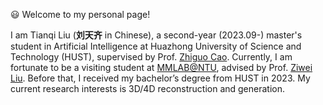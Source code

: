 ﻿<!-- 加点表情包,直接复制图片即可  https://github.com/guodongxiaren/README/blob/master/emoji.md?tdsourcetag=s_pcqq_aiomsg -->

😃 Welcome to my personal page!

I am Tianqi Liu (**刘天齐** in Chinese), a second-year (2023.09-) master's student in Artificial Intelligence at Huazhong University of Science and Technology (HUST), supervised by Prof. [Zhiguo Cao](http://english.aia.hust.edu.cn/info/1030/1072.htm). Currently, I am fortunate to be a visiting student at [MMLAB@NTU](https://www.mmlab-ntu.com/), advised by Prof. [Ziwei Liu](https://liuziwei7.github.io/). Before that, I received my bachelor’s degree from HUST in 2023.  My current research interests is 3D/4D reconstruction and generation.
